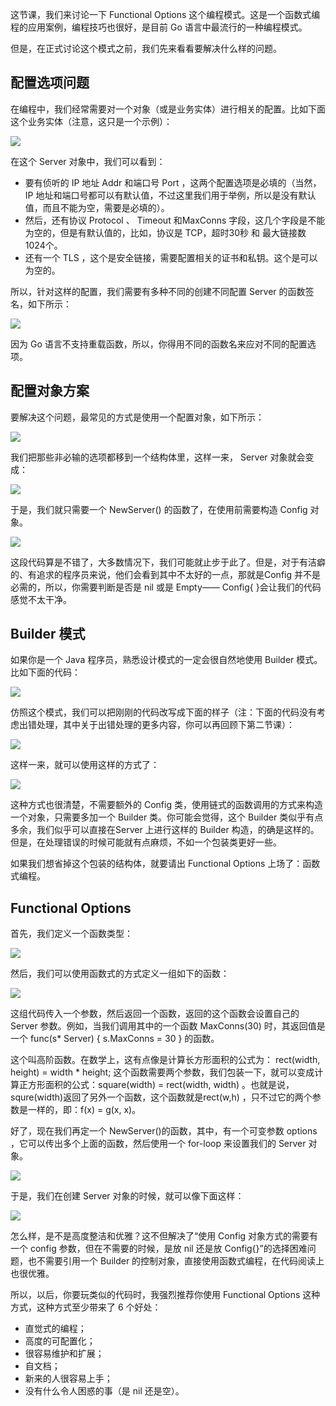 这节课，我们来讨论一下 Functional Options 这个编程模式。这是一个函数式编程的应用案例，编程技巧也很好，是目前 Go 语言中最流行的一种编程模式。

但是，在正式讨论这个模式之前，我们先来看看要解决什么样的问题。

## 配置选项问题

在编程中，我们经常需要对一个对象（或是业务实体）进行相关的配置。比如下面这个业务实体（注意，这只是一个示例）：

![](../../../statics/images/stack/golang/program-mode/functional-options_files/1.jpg)

在这个 Server 对象中，我们可以看到：

- 要有侦听的 IP 地址 Addr 和端口号 Port ，这两个配置选项是必填的（当然，IP 地址和端口号都可以有默认值，不过这里我们用于举例，所以是没有默认值，而且不能为空，需要是必填的）。
- 然后，还有协议 Protocol 、 Timeout 和MaxConns 字段，这几个字段是不能为空的，但是有默认值的，比如，协议是 TCP，超时30秒 和 最大链接数1024个。
- 还有一个 TLS ，这个是安全链接，需要配置相关的证书和私钥。这个是可以为空的。

所以，针对这样的配置，我们需要有多种不同的创建不同配置 Server 的函数签名，如下所示：

![](../../../statics/images/stack/golang/program-mode/functional-options_files/2.jpg)

因为 Go 语言不支持重载函数，所以，你得用不同的函数名来应对不同的配置选项。

## 配置对象方案

要解决这个问题，最常见的方式是使用一个配置对象，如下所示：

![](../../../statics/images/stack/golang/program-mode/functional-options_files/3.jpg)

我们把那些非必输的选项都移到一个结构体里，这样一来， Server 对象就会变成：

![](../../../statics/images/stack/golang/program-mode/functional-options_files/4.jpg)

于是，我们就只需要一个 NewServer() 的函数了，在使用前需要构造 Config 对象。

![](../../../statics/images/stack/golang/program-mode/functional-options_files/5.jpg)

这段代码算是不错了，大多数情况下，我们可能就止步于此了。但是，对于有洁癖的、有追求的程序员来说，他们会看到其中不太好的一点，那就是Config 并不是必需的，所以，你需要判断是否是 nil 或是 Empty—— Config{ }会让我们的代码感觉不太干净。

## Builder 模式

如果你是一个 Java 程序员，熟悉设计模式的一定会很自然地使用 Builder 模式。比如下面的代码：

![](../../../statics/images/stack/golang/program-mode/functional-options_files/6.jpg)

仿照这个模式，我们可以把刚刚的代码改写成下面的样子（注：下面的代码没有考虑出错处理，其中关于出错处理的更多内容，你可以再回顾下第二节课）：

![](../../../statics/images/stack/golang/program-mode/functional-options_files/7.jpg)

这样一来，就可以使用这样的方式了：

![](../../../statics/images/stack/golang/program-mode/functional-options_files/8.jpg)

这种方式也很清楚，不需要额外的 Config 类，使用链式的函数调用的方式来构造一个对象，只需要多加一个 Builder 类。你可能会觉得，这个 Builder 类似乎有点多余，我们似乎可以直接在Server 上进行这样的 Builder 构造，的确是这样的。但是，在处理错误的时候可能就有点麻烦，不如一个包装类更好一些。

如果我们想省掉这个包装的结构体，就要请出 Functional Options 上场了：函数式编程。

## Functional Options

首先，我们定义一个函数类型：

![](../../../statics/images/stack/golang/program-mode/functional-options_files/9.jpg)

然后，我们可以使用函数式的方式定义一组如下的函数：

![](../../../statics/images/stack/golang/program-mode/functional-options_files/10.jpg)

这组代码传入一个参数，然后返回一个函数，返回的这个函数会设置自己的 Server 参数。例如，当我们调用其中的一个函数 MaxConns(30) 时，其返回值是一个 func(s* Server) { s.MaxConns = 30 } 的函数。

这个叫高阶函数。在数学上，这有点像是计算长方形面积的公式为： rect(width, height) = width * height; 这个函数需要两个参数，我们包装一下，就可以变成计算正方形面积的公式：square(width) = rect(width, width) 。也就是说，squre(width)返回了另外一个函数，这个函数就是rect(w,h) ，只不过它的两个参数是一样的，即：f(x) = g(x, x)。

好了，现在我们再定一个 NewServer()的函数，其中，有一个可变参数 options ，它可以传出多个上面的函数，然后使用一个 for-loop 来设置我们的 Server 对象。

![](../../../statics/images/stack/golang/program-mode/functional-options_files/11.jpg)

于是，我们在创建 Server 对象的时候，就可以像下面这样：

![](../../../statics/images/stack/golang/program-mode/functional-options_files/12.jpg)

怎么样，是不是高度整洁和优雅？这不但解决了“使用 Config 对象方式的需要有一个 config 参数，但在不需要的时候，是放 nil 还是放 Config{}”的选择困难问题，也不需要引用一个 Builder 的控制对象，直接使用函数式编程，在代码阅读上也很优雅。

所以，以后，你要玩类似的代码时，我强烈推荐你使用 Functional Options 这种方式，这种方式至少带来了 6 个好处：

- 直觉式的编程；
- 高度的可配置化；
- 很容易维护和扩展；
- 自文档；
- 新来的人很容易上手；
- 没有什么令人困惑的事（是 nil 还是空）。